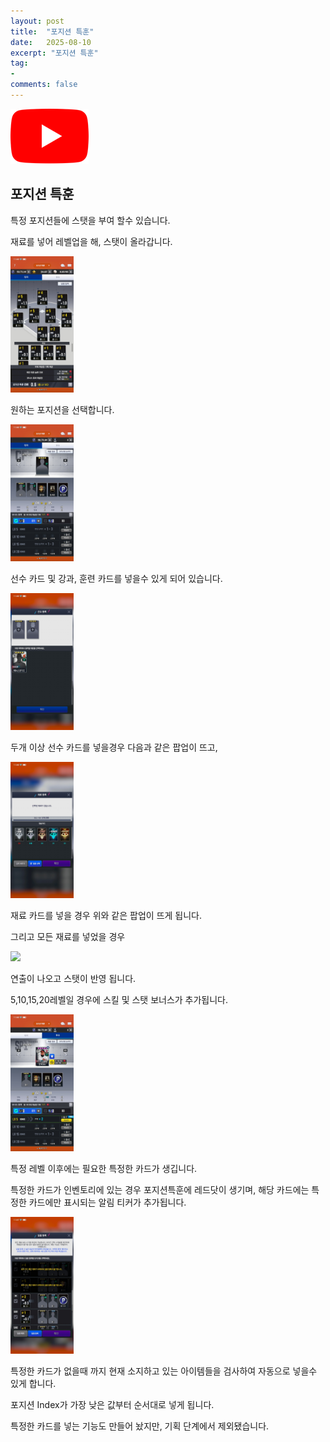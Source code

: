 ```yaml
---
layout: post
title:  "포지션 특훈"
date:   2025-08-10
excerpt: "포지션 특훈"
tag:
-
comments: false
---
```


[![Youtube](../assets/img/project/fortpolio/youtube_icon.png)](https://www.youtube.com/watch?v=9d24yzq-zxM&t=278s)

## 포지션 특훈

특정 포지션들에 스탯을 부여 할수 있습니다.

재료를 넣어 레벨업을 해, 스탯이 올라갑니다.

<img src = "../assets/img/project/fortpolio/Positiontraining/position_select.jpg" width="20%">

원하는 포지션을 선택합니다.

<img src = "../assets/img/project/fortpolio/Positiontraining/selected_position.jpg" width="20%">

선수 카드 및 강과, 훈련 카드를 넣을수 있게 되어 있습니다.

<img src = "../assets/img/project/fortpolio/Positiontraining/popup_insert_player.jpg" width="20%">

두개 이상 선수 카드를 넣을경우 다음과 같은 팝업이 뜨고,

<img src = "../assets/img/project/fortpolio/Positiontraining/popup_insert_card.jpg" width="20%">

재료 카드를 넣을 경우 위와 같은 팝업이 뜨게 됩니다.

그리고 모든 재료를 넣었을 경우

<img src = "../assets/img/project/fortpolio/Positiontraining/result.gif" width="20%">

연출이 나오고 스탯이 반영 됩니다.

5,10,15,20레벨일 경우에 스킬 및 스탯 보너스가 추가됩니다.

<img src = "../assets/img/project/fortpolio/Positiontraining/insert_specific_player.jpg" width="20%">

특정 레벨 이후에는 필요한 특정한 카드가 생깁니다.

특정한 카드가 인벤토리에 있는 경우 포지션특훈에 레드닷이 생기며, 해당 카드에는 특정한 카드에만 표시되는 알림 티커가 추가됩니다.


<img src = "../assets/img/project/fortpolio/Positiontraining/popup_all_register.jpg" width="20%">

특정한 카드가 없을때 까지 현재 소지하고 있는 아이템들을 검사하여 자동으로 넣을수 있게 합니다.

포지션 Index가 가장 낮은 값부터 순서대로 넣게 됩니다.

특정한 카드를 넣는 기능도 만들어 놨지만, 기획 단계에서 제외됐습니다.